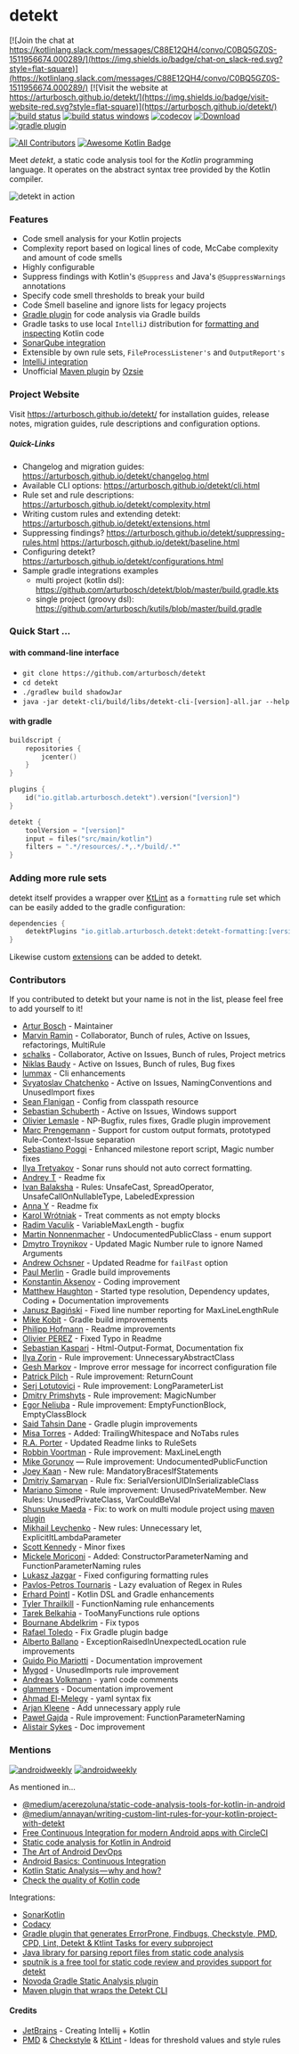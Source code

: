 # __detekt__

[![Join the chat at https://kotlinlang.slack.com/messages/C88E12QH4/convo/C0BQ5GZ0S-1511956674.000289/](https://img.shields.io/badge/chat-on_slack-red.svg?style=flat-square)](https://kotlinlang.slack.com/messages/C88E12QH4/convo/C0BQ5GZ0S-1511956674.000289/)
[![Visit the website at https://arturbosch.github.io/detekt/](https://img.shields.io/badge/visit-website-red.svg?style=flat-square)](https://arturbosch.github.io/detekt/)
[![build status](https://travis-ci.org/arturbosch/detekt.svg?branch=master)](https://travis-ci.org/arturbosch/detekt)
[![build status windows](https://ci.appveyor.com/api/projects/status/3q9g98vveiul7yut/branch/master?svg=true)](https://ci.appveyor.com/project/arturbosch/detekt)
[![codecov](https://codecov.io/gh/arturbosch/detekt/branch/master/graph/badge.svg)](https://codecov.io/gh/arturbosch/detekt)
[![Download](https://api.bintray.com/packages/arturbosch/code-analysis/detekt/images/download.svg) ](https://bintray.com/arturbosch/code-analysis/detekt/_latestVersion)
[![gradle plugin](https://img.shields.io/maven-metadata/v/https/plugins.gradle.org/m2/gradle/plugin/io/gitlab/arturbosch/detekt/detekt-gradle-plugin/maven-metadata.xml.svg?label=gradle&style=flat-square)](https://plugins.gradle.org/plugin/io.gitlab.arturbosch.detekt)

[![All Contributors](https://img.shields.io/badge/all_contributors-68-orange.svg?style=flat-square)](#contributors)
[![Awesome Kotlin Badge](https://kotlin.link/awesome-kotlin.svg)](https://github.com/KotlinBy/awesome-kotlin)

Meet _detekt_, a static code analysis tool for the _Kotlin_ programming language.
It operates on the abstract syntax tree provided by the Kotlin compiler.

![detekt in action](docs/images/detekt_in_action.png "detekt in action")

### Features

- Code smell analysis for your Kotlin projects
- Complexity report based on logical lines of code, McCabe complexity and amount of code smells
- Highly configurable
- Suppress findings with Kotlin's `@Suppress` and Java's `@SuppressWarnings` annotations
- Specify code smell thresholds to break your build
- Code Smell baseline and ignore lists for legacy projects
- [Gradle plugin](#with-gradle) for code analysis via Gradle builds
- Gradle tasks to use local `IntelliJ` distribution for [formatting and inspecting](#idea) Kotlin code
- [SonarQube integration](https://github.com/arturbosch/sonar-kotlin)
- Extensible by own rule sets, `FileProcessListener's` and `OutputReport's`
- [IntelliJ integration](https://github.com/arturbosch/detekt-intellij-plugin)
- Unofficial [Maven plugin](https://github.com/Ozsie/detekt-maven-plugin) by [Ozsie](https://github.com/Ozsie)

### Project Website

Visit https://arturbosch.github.io/detekt/ for installation guides, release notes, migration guides, rule descriptions and configuration options.

##### Quick-Links

- Changelog and migration guides: https://arturbosch.github.io/detekt/changelog.html
- Available CLI options: https://arturbosch.github.io/detekt/cli.html
- Rule set and rule descriptions: https://arturbosch.github.io/detekt/complexity.html
- Writing custom rules and extending detekt: https://arturbosch.github.io/detekt/extensions.html
- Suppressing findings? https://arturbosch.github.io/detekt/suppressing-rules.html https://arturbosch.github.io/detekt/baseline.html
- Configuring detekt? https://arturbosch.github.io/detekt/configurations.html
- Sample gradle integrations examples
    - multi project (kotlin dsl): https://github.com/arturbosch/detekt/blob/master/build.gradle.kts
    - single project (groovy dsl): https://github.com/arturbosch/kutils/blob/master/build.gradle

### Quick Start ...

#### with command-line interface
- `git clone https://github.com/arturbosch/detekt`
- `cd detekt`
- `./gradlew build shadowJar`
- `java -jar detekt-cli/build/libs/detekt-cli-[version]-all.jar --help`

#### with gradle

```kotlin
buildscript {
    repositories {
        jcenter()
    }
}

plugins {
    id("io.gitlab.arturbosch.detekt").version("[version]")
}

detekt {
    toolVersion = "[version]"
    input = files("src/main/kotlin")
    filters = ".*/resources/.*,.*/build/.*"
}
```

### Adding more rule sets

detekt itself provides a wrapper over [KtLint](https://github.com/shyiko/ktlint) as a `formatting` rule set
which can be easily added to the gradle configuration:

```kotlin
dependencies {
    detektPlugins "io.gitlab.arturbosch.detekt:detekt-formatting:[version]"
}
```

Likewise custom [extensions](https://arturbosch.github.io/detekt/extensions.html) can be added to detekt.

### Contributors

If you contributed to detekt but your name is not in the list, please feel free to add yourself to it!

- [Artur Bosch](https://github.com/arturbosch) - Maintainer
- [Marvin Ramin](https://github.com/Mauin) - Collaborator, Bunch of rules, Active on Issues, refactorings, MultiRule
- [schalks](https://github.com/schalkms) - Collaborator, Active on Issues, Bunch of rules, Project metrics
- [Niklas Baudy](https://github.com/vanniktech) - Active on Issues, Bunch of rules, Bug fixes
- [lummax](https://github.com/lummax) - Cli enhancements
- [Svyatoslav Chatchenko](https://github.com/MyDogTom) - Active on Issues, NamingConventions and UnusedImport fixes
- [Sean Flanigan](https://github.com/seanf) - Config from classpath resource
- [Sebastian Schuberth](https://github.com/sschuberth) - Active on Issues, Windows support
- [Olivier Lemasle](https://github.com/olivierlemasle) - NP-Bugfix, rules fixes, Gradle plugin improvement
- [Marc Prengemann](https://github.com/winterDroid) - Support for custom output formats, prototyped Rule-Context-Issue separation
- [Sebastiano Poggi](https://github.com/rock3r) - Enhanced milestone report script, Magic number fixes
- [Ilya Tretyakov](https://github.com/jvilya) - Sonar runs should not auto correct formatting.
- [Andrey T](https://github.com/mr-procrastinator) - Readme fix
- [Ivan Balaksha](https://github.com/tagantroy) - Rules: UnsafeCast, SpreadOperator, UnsafeCallOnNullableType, LabeledExpression
- [Anna Y](https://github.com/Nevvea7) - Readme fix
- [Karol Wrótniak](https://github.com/koral--) - Treat comments as not empty blocks
- [Radim Vaculik](https://github.com/radimvaculik) - VariableMaxLength - bugfix
- [Martin Nonnenmacher](https://github.com/mnonnenmacher) - UndocumentedPublicClass - enum support
- [Dmytro Troynikov](https://github.com/DmytroTroynikov) - Updated Magic Number rule to ignore Named Arguments
- [Andrew Ochsner](https://github.com/aochsner) - Updated Readme for `failFast` option
- [Paul Merlin](https://github.com/eskatos) - Gradle build improvements
- [Konstantin Aksenov](https://github.com/vacxe) - Coding improvement
- [Matthew Haughton](https://github.com/3flex) - Started type resolution, Dependency updates, Coding + Documentation improvements
- [Janusz Bagiński](https://github.com/jbaginski) - Fixed line number reporting for MaxLineLengthRule 
- [Mike Kobit](https://github.com/mkobit) - Gradle build improvements
- [Philipp Hofmann](https://github.com/philipphofmann) - Readme improvements
- [Olivier PEREZ](https://github.com/olivierperez) - Fixed Typo in Readme
- [Sebastian Kaspari](https://github.com/pocmo) - Html-Output-Format, Documentation fix
- [Ilya Zorin](https://github.com/geralt-encore) - Rule improvement: UnnecessaryAbstractClass
- [Gesh Markov](https://github.com/markov) - Improve error message for incorrect configuration file
- [Patrick Pilch](https://github.com/patrickpilch) - Rule improvement: ReturnCount
- [Serj Lotutovici](https://github.com/serj-lotutovici) - Rule improvement: LongParameterList
- [Dmitry Primshyts](https://github.com/deeprim) - Rule improvement: MagicNumber
- [Egor Neliuba](https://github.com/egor-n) - Rule improvement: EmptyFunctionBlock, EmptyClassBlock
- [Said Tahsin Dane](https://github.com/tasomaniac/) - Gradle plugin improvements
- [Misa Torres](https://github.com/misaelmt) - Added: TrailingWhitespace and NoTabs rules
- [R.A. Porter](https://github.com/coyotesqrl) - Updated Readme links to RuleSets
- [Robbin Voortman](https://github.com/rvoortman) - Rule improvement: MaxLineLength
- [Mike Gorunov](http://github.com/Miha-x64/) — Rule improvement: UndocumentedPublicFunction
- [Joey Kaan](https://github.com/jkaan) - New rule: MandatoryBracesIfStatements
- [Dmitriy Samaryan](https://github.com/samarjan92) - Rule fix: SerialVersionUIDInSerializableClass
- [Mariano Simone](https://github.com/marianosimone) - Rule improvement: UnusedPrivateMember. New Rules: UnusedPrivateClass, VarCouldBeVal
- [Shunsuke Maeda](https://github.com/duck8823) - Fix: to work on multi module project using [maven plugin](https://github.com/Ozsie/detekt-maven-plugin)
- [Mikhail Levchenko](https://github.com/mishkun) - New rules: Unnecessary let, ExplicitItLambdaParameter
- [Scott Kennedy](https://github.com/scottkennedy) - Minor fixes
- [Mickele Moriconi](https://github.com/mickele) - Added: ConstructorParameterNaming and FunctionParameterNaming rules
- [Lukasz Jazgar](https://github.com/ljazgar) - Fixed configuring formatting rules
- [Pavlos-Petros Tournaris](https://github.com/pavlospt) - Lazy evaluation of Regex in Rules
- [Erhard Pointl](https://github.com/epeee) - Kotlin DSL and Gradle enhancements
- [Tyler Thrailkill](https://github.com/snowe2010) - FunctionNaming rule enhancements
- [Tarek Belkahia](https://github.com/tokou) - TooManyFunctions rule options
- [Bournane Abdelkrim](https://github.com/karimkod) - Fix typos
- [Rafael Toledo](https://github.com/rafaeltoledo) - Fix Gradle plugin badge
- [Alberto Ballano](https://github.com/aballano) - ExceptionRaisedInUnexpectedLocation rule improvements
- [Guido Pio Mariotti](https://github.com/gmariotti) - Documentation improvement
- [Mygod](https://github.com/Mygod) - UnusedImports rule improvement
- [Andreas Volkmann](https://github.com/AndreasVolkmann) - yaml code comments
- [glammers](https://github.com/glammers) - Documentation improvement
- [Ahmad El-Melegy](https://github.com/mlegy) - yaml syntax fix
- [Arjan Kleene](https://github.com/arjank) - Add unnecessary apply rule
- [Paweł Gajda](https://github.com/pawegio) - Rule improvement: FunctionParameterNaming
- [Alistair Sykes](https://github.com/alistairsykes) - Doc improvement

### Mentions

[![androidweekly](https://img.shields.io/badge/androidweekly.net-259-orange.svg?style=flat-square)](http://androidweekly.net/issues/issue-259) 
[![androidweekly](https://img.shields.io/badge/androidweekly.cn-154-orange.svg?style=flat-square)](http://androidweekly.cn/android-dev-wekly-issue-154/)

As mentioned in...

- [@medium/acerezoluna/static-code-analysis-tools-for-kotlin-in-android](https://medium.com/@acerezoluna/static-code-analysis-tools-for-kotlin-in-android-fa072125fd50)
- [@medium/annayan/writing-custom-lint-rules-for-your-kotlin-project-with-detekt](https://proandroiddev.com/writing-custom-lint-rules-for-your-kotlin-project-with-detekt-653e4dbbe8b9)
- [Free Continuous Integration for modern Android apps with CircleCI](https://tips.seebrock3r.me/free-continuous-integration-for-modern-android-apps-with-circleci-940e33451c83)
- [Static code analysis for Kotlin in Android](https://blog.thefuntasty.com/static-code-analysis-for-kotlin-in-android-8676c8d6a3c5)
- [The Art of Android DevOps](https://blog.undabot.com/the-art-of-android-devops-fa29396bc9ee)
- [Android Basics: Continuous Integration](https://academy.realm.io/posts/360-andev-2017-mark-scheel-continuous-integration-android/)
- [Kotlin Static Analysis — why and how?](https://proandroiddev.com/kotlin-static-analysis-why-and-how-a12042e34a98)
- [Check the quality of Kotlin code](https://blog.frankel.ch/check-quality-kotlin-code/)

Integrations:
- [SonarKotlin](https://docs.sonarqube.org/display/PLUG/SonarKotlin)
- [Codacy](https://www.codacy.com)
- [Gradle plugin that generates ErrorProne, Findbugs, Checkstyle, PMD, CPD, Lint, Detekt & Ktlint Tasks for every subproject](https://github.com/vanniktech/gradle-code-quality-tools-plugin)
- [Java library for parsing report files from static code analysis](https://github.com/tomasbjerre/violations-lib)
- [sputnik is a free tool for static code review and provides support for detekt](https://github.com/TouK/sputnik)
- [Novoda Gradle Static Analysis plugin](https://github.com/novoda/gradle-static-analysis-plugin)
- [Maven plugin that wraps the Detekt CLI](https://github.com/Ozsie/detekt-maven-plugin)

#### Credits
- [JetBrains](https://github.com/jetbrains/) - Creating Intellij + Kotlin
- [PMD](https://github.com/pmd/pmd) & [Checkstyle](https://github.com/checkstyle/checkstyle) & [KtLint](https://github.com/shyiko/ktlint) - Ideas for threshold values and style rules
